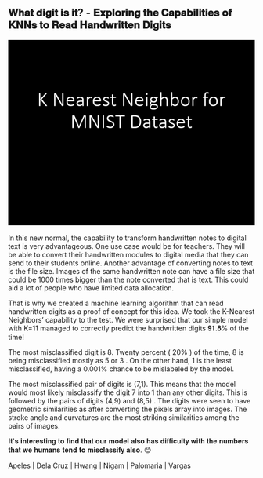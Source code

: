 ## 𝐖𝐡𝐚𝐭 𝐝𝐢𝐠𝐢𝐭 𝐢𝐬 𝐢𝐭? - 𝐄𝐱𝐩𝐥𝐨𝐫𝐢𝐧𝐠 𝐭𝐡𝐞 𝐂𝐚𝐩𝐚𝐛𝐢𝐥𝐢𝐭𝐢𝐞𝐬 𝐨𝐟 𝐊𝐍𝐍𝐬 𝐭𝐨 𝐑𝐞𝐚𝐝 𝐇𝐚𝐧𝐝𝐰𝐫𝐢𝐭𝐭𝐞𝐧 𝐃𝐢𝐠𝐢𝐭𝐬

![Model Sample Performance](model.gif)

In this new normal, the capability to transform handwritten notes to digital text is very advantageous. One use case would be for teachers. They will be able to convert their handwritten modules to digital media that they can send to their students online. Another advantage of converting notes to text is the file size. Images of the same handwritten note can have a file size that could be 1000 times bigger than the note converted that is text. This could aid a lot of people who have limited data allocation.

That is why we created a machine learning algorithm that can read handwritten digits as a proof of concept for this idea. We took the K-Nearest Neighbors’ capability to the test. We were surprised that our simple model with K=11 managed to correctly predict the handwritten digits 𝟗𝟏.𝟖% of the time!

The most misclassified digit is 8. Twenty percent ( 20% ) of the time, 8 is being misclassified mostly as 5 or 3 . On the other hand, 1 is the least misclassified, having a 0.001% chance to be mislabeled by the model.

The most misclassified pair of digits is (7,1). This means that the model would most likely misclassify the digit 7 into 1 than any other digits. This is followed by the pairs of digits (4,9) and (8,5) . The digits were seen to have geometric similarities as after converting the pixels array into images. The stroke angle and curvatures are the most striking similarities among the pairs of images.

𝐈𝐭'𝐬 𝐢𝐧𝐭𝐞𝐫𝐞𝐬𝐭𝐢𝐧𝐠 𝐭𝐨 𝐟𝐢𝐧𝐝 𝐭𝐡𝐚𝐭 𝐨𝐮𝐫 𝐦𝐨𝐝𝐞𝐥 𝐚𝐥𝐬𝐨 𝐡𝐚𝐬 𝐝𝐢𝐟𝐟𝐢𝐜𝐮𝐥𝐭𝐲 𝐰𝐢𝐭𝐡 𝐭𝐡𝐞 𝐧𝐮𝐦𝐛𝐞𝐫𝐬 𝐭𝐡𝐚𝐭 𝐰𝐞 𝐡𝐮𝐦𝐚𝐧𝐬 𝐭𝐞𝐧𝐝 𝐭𝐨 𝐦𝐢𝐬𝐜𝐥𝐚𝐬𝐬𝐢𝐟𝐲 𝐚𝐥𝐬𝐨. 😊

Apeles | Dela Cruz | Hwang | Nigam | Palomaria | Vargas
